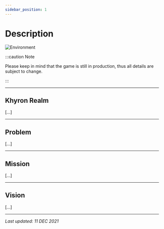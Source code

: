 ```yaml
---
sidebar_position: 1
---
```


# Description

![Environment](/img/background/background2.png)

:::caution Note

Please keep in mind that the game is still in production, thus all details are subject to change.

:::

---

## Khyron Realm

[...]

---

## Problem

[...]

---

## Mission

[...]

---

## Vision

[...]

---

*Last updated: 11 DEC 2021*